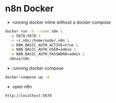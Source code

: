# n8n Docker

- running docker inline without a docker compose

``` sh
docker run -d --name n8n \
  -p 5678:5678 \
  -v ~/.n8n:/home/node/.n8n \
  -e N8N_BASIC_AUTH_ACTIVE=true \
  -e N8N_BASIC_AUTH_USER=admin \
  -e N8N_BASIC_AUTH_PASSWORD=admin \
  n8nio/n8n
```

- running docker compose

``` sh
docker-compose up -d
```

- open n8n 

```
http://localhost:5678
```